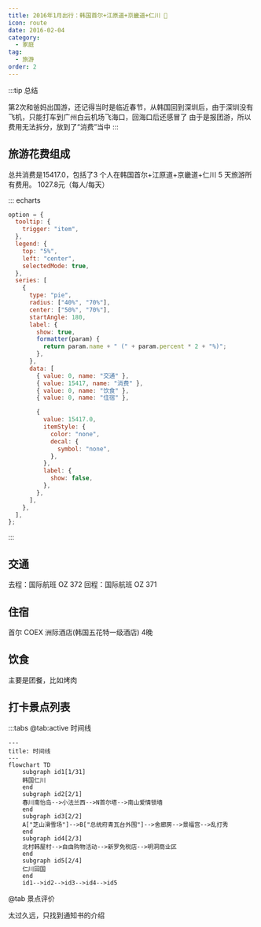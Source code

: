 ```yaml
---
title: 2016年1月出行：韩国首尔+江原道+京畿道+仁川 👣
icon: route
date: 2016-02-04
category:
  - 家庭
tag:
  - 旅游
order: 2
---
```


:::tip 总结

第2次和爸妈出国游，还记得当时是临近春节，从韩国回到深圳后，由于深圳没有飞机，只能打车到广州白云机场飞海口，回海口后还感冒了
由于是报团游，所以费用无法拆分，放到了“消费”当中
:::

## 旅游花费组成

总共消费是15417.0，包括了3 个人在韩国首尔+江原道+京畿道+仁川 5 天旅游所有费用。
                       1027.8元（每人/每天）
                    

::: echarts

```js
option = {
  tooltip: {
    trigger: "item",
  },
  legend: {
    top: "5%",
    left: "center",
    selectedMode: true,
  },
  series: [
    {
      type: "pie",
      radius: ["40%", "70%"],
      center: ["50%", "70%"],
      startAngle: 180,
      label: {
        show: true,
        formatter(param) {
          return param.name + " (" + param.percent * 2 + "%)";
        },
      },
      data: [
        { value: 0, name: "交通" },
        { value: 15417, name: "消费" },
        { value: 0, name: "饮食" },
        { value: 0, name: "住宿" },

        {
          value: 15417.0,
          itemStyle: {
            color: "none",
            decal: {
              symbol: "none",
            },
          },
          label: {
            show: false,
          },
        },
      ],
    },
  ],
};
```

:::

## 交通

去程：国际航班 OZ 372
回程：国际航班 OZ 371

## 住宿

首尔 COEX 洲际酒店(韩国五花特一级酒店) 4晚

## 饮食

主要是团餐，比如烤肉

## 打卡景点列表

:::tabs
@tab:active 时间线
```mermaid
---
title: 时间线
---
flowchart TD
    subgraph id1[1/31]
    韩国仁川
    end
    subgraph id2[2/1]
    春川南怡岛-->小法兰西-->N首尔塔-->南山爱情锁墙
    end
    subgraph id3[2/2]
    A["芝山滑雪场"]-->B["总统府青瓦台外围"]-->舍廊房-->景福宫-->乱打秀
    end
    subgraph id4[2/3]
    北村韩屋村-->自由购物活动-->新罗免税店-->明洞商业区
    end
    subgraph id5[2/4]
    仁川回国
    end
    id1-->id2-->id3-->id4-->id5
```


@tab 景点评价

太过久远，只找到通知书的介绍
<PDF url="/assets/pdf/旅游/韩国出团通知书.pdf" />